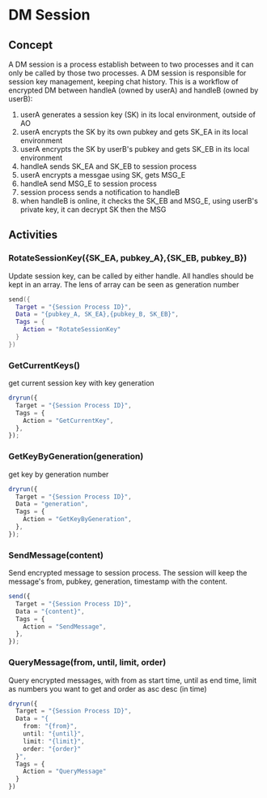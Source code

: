 # DM Session

## Concept
A DM session is a process establish between to two processes and it can only be called by those two processes. A DM session is responsible for session key management, keeping chat history. This is a workflow of encrypted DM between handleA (owned by userA) and handleB (owned by userB):

1. userA generates a session key (SK) in its local environment, outside of AO
2. userA encrypts the SK by its own pubkey and gets SK_EA in its local environment
3. userA encrypts the SK by userB's pubkey and gets SK_EB in its local environment
4. handleA sends SK_EA and SK_EB to session process
5. userA encrypts a messgae using SK, gets MSG_E
6. handleA send MSG_E to session process
7. session process sends a notification to handleB
8. when handleB is online, it checks the SK_EB and MSG_E, using userB's private key, it can decrypt SK then the MSG

## Activities

### RotateSessionKey({SK_EA, pubkey_A},{SK_EB, pubkey_B})

Update session key, can be called by either handle. All handles should be kept in an array. The lens of array can be seen as generation number

```lua
send({
  Target = "{Session Process ID}",
  Data = "{pubkey_A, SK_EA},{pubkey_B, SK_EB}",
  Tags = {
    Action = "RotateSessionKey"
  }
})
```

### GetCurrentKeys()

get current session key with key generation

```ts
dryrun({
  Target = "{Session Process ID}",
  Tags = {
    Action = "GetCurrentKey",
  },
});
```

### GetKeyByGeneration(generation)

get key by generation number

```ts
dryrun({
  Target = "{Session Process ID}",
  Data = "generation",
  Tags = {
    Action = "GetKeyByGeneration",
  },
});
```

### SendMessage(content)

Send encrypted message to session process. The session will keep the message's from, pubkey, generation, timestamp with the content.

```ts
send({
  Target = "{Session Process ID}",
  Data = "{content}",
  Tags = {
    Action = "SendMessage",
  },
});
```

### QueryMessage(from, until, limit, order)

Query encrypted messages, with from as start time, until as end time, limit as numbers you want to get and order as asc desc (in time)

```ts
dryrun({
  Target = "{Session Process ID}",
  Data = "{
    from: "{from}",
    until: "{until}",
    limit: "{limit}",
    order: "{order}"
  }",
  Tags = {
    Action = "QueryMessage"
  }
})
```